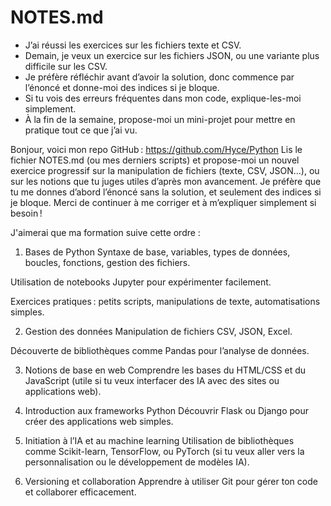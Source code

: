 # NOTES.md

- J’ai réussi les exercices sur les fichiers texte et CSV.
- Demain, je veux un exercice sur les fichiers JSON, ou une variante plus difficile sur les CSV.
- Je préfère réfléchir avant d’avoir la solution, donc commence par l’énoncé et donne-moi des indices si je bloque.
- Si tu vois des erreurs fréquentes dans mon code, explique-les-moi simplement.
- À la fin de la semaine, propose-moi un mini-projet pour mettre en pratique tout ce que j’ai vu.


Bonjour, voici mon repo GitHub : https://github.com/Hyce/Python
Lis le fichier NOTES.md (ou mes derniers scripts) et propose-moi un nouvel exercice progressif sur la manipulation de fichiers (texte, CSV, JSON…), ou sur les notions que tu juges utiles d’après mon avancement.
Je préfère que tu me donnes d’abord l’énoncé sans la solution, et seulement des indices si je bloque.
Merci de continuer à me corriger et à m’expliquer simplement si besoin !

J'aimerai que ma formation suive cette ordre : 

1. Bases de Python
Syntaxe de base, variables, types de données, boucles, fonctions, gestion des fichiers.

Utilisation de notebooks Jupyter pour expérimenter facilement.

Exercices pratiques : petits scripts, manipulations de texte, automatisations simples.

2. Gestion des données
Manipulation de fichiers CSV, JSON, Excel.

Découverte de bibliothèques comme Pandas pour l’analyse de données.

3. Notions de base en web
Comprendre les bases du HTML/CSS et du JavaScript (utile si tu veux interfacer des IA avec des sites ou applications web).

4. Introduction aux frameworks Python
Découvrir Flask ou Django pour créer des applications web simples.

5. Initiation à l’IA et au machine learning
Utilisation de bibliothèques comme Scikit-learn, TensorFlow, ou PyTorch (si tu veux aller vers la personnalisation ou le développement de modèles IA).

6. Versioning et collaboration
Apprendre à utiliser Git pour gérer ton code et collaborer efficacement.